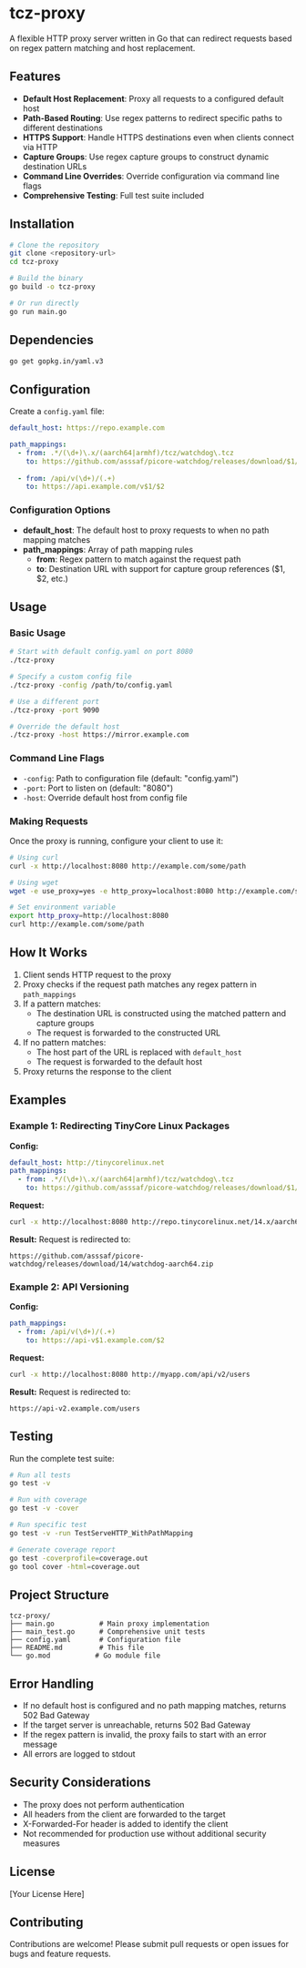 # tcz-proxy

A flexible HTTP proxy server written in Go that can redirect requests based on regex pattern matching and host replacement.

## Features

- **Default Host Replacement**: Proxy all requests to a configured default host
- **Path-Based Routing**: Use regex patterns to redirect specific paths to different destinations
- **HTTPS Support**: Handle HTTPS destinations even when clients connect via HTTP
- **Capture Groups**: Use regex capture groups to construct dynamic destination URLs
- **Command Line Overrides**: Override configuration via command line flags
- **Comprehensive Testing**: Full test suite included

## Installation

```bash
# Clone the repository
git clone <repository-url>
cd tcz-proxy

# Build the binary
go build -o tcz-proxy

# Or run directly
go run main.go
```

## Dependencies

```bash
go get gopkg.in/yaml.v3
```

## Configuration

Create a `config.yaml` file:

```yaml
default_host: https://repo.example.com

path_mappings:
  - from: .*/(\d+)\.x/(aarch64|armhf)/tcz/watchdog\.tcz
    to: https://github.com/asssaf/picore-watchdog/releases/download/$1/watchdog-$2.zip
  
  - from: /api/v(\d+)/(.+)
    to: https://api.example.com/v$1/$2
```

### Configuration Options

- **default_host**: The default host to proxy requests to when no path mapping matches
- **path_mappings**: Array of path mapping rules
  - **from**: Regex pattern to match against the request path
  - **to**: Destination URL with support for capture group references ($1, $2, etc.)

## Usage

### Basic Usage

```bash
# Start with default config.yaml on port 8080
./tcz-proxy

# Specify a custom config file
./tcz-proxy -config /path/to/config.yaml

# Use a different port
./tcz-proxy -port 9090

# Override the default host
./tcz-proxy -host https://mirror.example.com
```

### Command Line Flags

- `-config`: Path to configuration file (default: "config.yaml")
- `-port`: Port to listen on (default: "8080")
- `-host`: Override default host from config file

### Making Requests

Once the proxy is running, configure your client to use it:

```bash
# Using curl
curl -x http://localhost:8080 http://example.com/some/path

# Using wget
wget -e use_proxy=yes -e http_proxy=localhost:8080 http://example.com/some/path

# Set environment variable
export http_proxy=http://localhost:8080
curl http://example.com/some/path
```

## How It Works

1. Client sends HTTP request to the proxy
2. Proxy checks if the request path matches any regex pattern in `path_mappings`
3. If a pattern matches:
   - The destination URL is constructed using the matched pattern and capture groups
   - The request is forwarded to the constructed URL
4. If no pattern matches:
   - The host part of the URL is replaced with `default_host`
   - The request is forwarded to the default host
5. Proxy returns the response to the client

## Examples

### Example 1: Redirecting TinyCore Linux Packages

**Config:**
```yaml
default_host: http://tinycorelinux.net
path_mappings:
  - from: .*/(\d+)\.x/(aarch64|armhf)/tcz/watchdog\.tcz
    to: https://github.com/asssaf/picore-watchdog/releases/download/$1/watchdog-$2.zip
```

**Request:**
```bash
curl -x http://localhost:8080 http://repo.tinycorelinux.net/14.x/aarch64/tcz/watchdog.tcz
```

**Result:** Request is redirected to:
```
https://github.com/asssaf/picore-watchdog/releases/download/14/watchdog-aarch64.zip
```

### Example 2: API Versioning

**Config:**
```yaml
path_mappings:
  - from: /api/v(\d+)/(.+)
    to: https://api-v$1.example.com/$2
```

**Request:**
```bash
curl -x http://localhost:8080 http://myapp.com/api/v2/users
```

**Result:** Request is redirected to:
```
https://api-v2.example.com/users
```

## Testing

Run the complete test suite:

```bash
# Run all tests
go test -v

# Run with coverage
go test -v -cover

# Run specific test
go test -v -run TestServeHTTP_WithPathMapping

# Generate coverage report
go test -coverprofile=coverage.out
go tool cover -html=coverage.out
```

## Project Structure

```
tcz-proxy/
├── main.go           # Main proxy implementation
├── main_test.go      # Comprehensive unit tests
├── config.yaml       # Configuration file
├── README.md         # This file
└── go.mod           # Go module file
```

## Error Handling

- If no default host is configured and no path mapping matches, returns 502 Bad Gateway
- If the target server is unreachable, returns 502 Bad Gateway
- If the regex pattern is invalid, the proxy fails to start with an error message
- All errors are logged to stdout

## Security Considerations

- The proxy does not perform authentication
- All headers from the client are forwarded to the target
- X-Forwarded-For header is added to identify the client
- Not recommended for production use without additional security measures

## License

[Your License Here]

## Contributing

Contributions are welcome! Please submit pull requests or open issues for bugs and feature requests.
